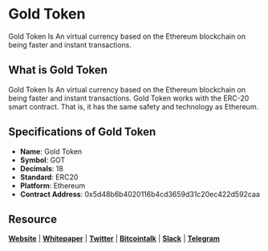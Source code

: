 # Gold Token
Gold Token Is An virtual currency based on the Ethereum blockchain on being faster and instant transactions.

## What is Gold Token
Gold Token Is An virtual currency based on the Ethereum blockchain on being faster and instant transactions. Gold Token works with the ERC-20 smart contract. That is, it has the same safety and technology as Ethereum.

## Specifications of Gold Token
* **Name**: Gold Token
* **Symbol**: GOT
* **Decimals**: 18
* **Standard**: ERC20 
* **Platform**: Ethereum
* **Contract Address**: 0x5d48b6b4020116b4cd3659d31c20ec422d592caa
## Resource
**[Website](https://goldtoken.site)** | **[Whitepaper](https://goldtoken.site/whitepaper.pdf)** | **[Twitter](https://twitter.com/Goldtoken_team)**  | **[Bitcointalk](https://bitcointalk.org)** | **[Slack](https://goldtoken.slack.com)** | **[Telegram](https://t.me/goldtokens)**
